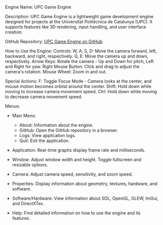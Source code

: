 Engine Name: UPC Game Engine

Description:
UPC Game Engine is a lightweight game development engine designed for projects at the Universitat Politècnica de Catalunya (UPC). It supports features like 3D rendering, input handling, and user interface creation.

GitHub Repository:
[UPC Game Engine on GitHub](https://github.com/Oscar-Pellice-Mas/Engine)

How to Use the Engine:
Controls:
W, A, S, D: Move the camera forward, left, backward, and right, respectively.
Q, E: Move the camera up and down, respectively.
Arrow Keys: Rotate the camera - Up and Down for pitch, Left and Right for yaw.
Right Mouse Button: Click and drag to adjust the camera's rotation.
Mouse Wheel: Zoom in and out.

Special Actions:
F: Toggle Focus Mode - Camera looks at the center, and mouse motion becomes orbital around the center.
Shift: Hold down while moving to increase camera movement speed.
Ctrl: Hold down while moving to decrease camera movement speed.

Menus:
  - Main Menu:
    - About: Information about the engine.
    - GitHub: Open the GitHub repository in a browser.
    - Logs: View application logs.
    - Quit: Exit the application.

  - Application: Real-time graphs display frame rate and milliseconds.
  - Window: Adjust window width and height. Toggle fullscreen and resizable options.
  - Camera: Adjust camera speed, sensitivity, and zoom speed.
  - Properties: Display information about geometry, textures, hardware, and software.
  - Software/Hardware: View information about SDL, OpenGL, GLEW, ImGui, and DirectXTex.
  - Help: Find detailed information on how to use the engine and its features.
